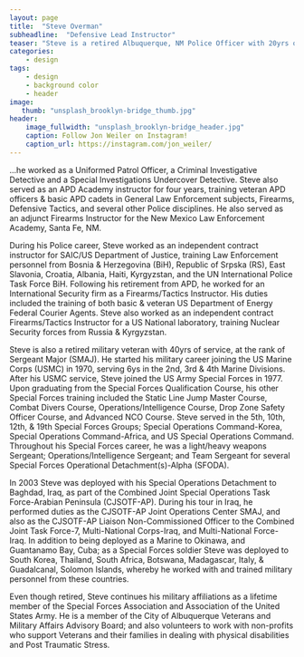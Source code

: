 ```yaml
---
layout: page
title:  "Steve Overman"
subheadline:  "Defensive Lead Instructor"
teaser: "Steve is a retired Albuquerque, NM Police Officer with 20yrs of service.  During his career with the Albuquerque Police Department (APD)..."
categories:
    - design
tags:
    - design
    - background color
    - header
image:
   thumb: "unsplash_brooklyn-bridge_thumb.jpg"
header:
    image_fullwidth: "unsplash_brooklyn-bridge_header.jpg"
    caption: Follow Jon Weiler on Instagram!
    caption_url: https://instagram.com/jon_weiler/
---
```


...he worked as a Uniformed Patrol Officer, a Criminal Investigative Detective and a Special Investigations Undercover Detective.  Steve also served as an APD Academy instructor for four years, training veteran APD officers & basic APD cadets in General Law Enforcement subjects, Firearms, Defensive Tactics, and several other Police disciplines.  He also served as an adjunct Firearms Instructor for the New Mexico Law Enforcement Academy, Santa Fe, NM. 

During his Police career, Steve worked as an independent contract instructor for SAIC/US Department of Justice, training Law Enforcement personnel from Bosnia & Herzegovina (BiH), Republic of Srpska (RS), East Slavonia, Croatia, Albania, Haiti, Kyrgyzstan, and the UN International Police Task Force BiH.  Following his retirement from APD, he worked for an International Security firm as a Firearms/Tactics Instructor.  His duties included the training of both basic & veteran US Department of Energy Federal Courier Agents.  Steve also worked as an independent contract Firearms/Tactics Instructor for a US National laboratory, training Nuclear Security forces from Russia & Kyrgyzstan.

Steve is also a retired military veteran with 40yrs of service, at the rank of Sergeant Major (SMAJ).  He started his military career joining the US Marine Corps (USMC) in 1970, serving 6ys in the 2nd, 3rd & 4th Marine Divisions. After his USMC service, Steve joined the US Army Special Forces in 1977.  Upon graduating from the Special Forces Qualification Course, his other Special Forces training included the Static Line Jump Master Course, Combat Divers Course, Operations/Intelligence Course, Drop Zone Safety Officer Course, and Advanced NCO Course.  Steve served in the 5th, 10th, 12th, & 19th Special Forces Groups; Special Operations Command-Korea, Special Operations Command-Africa, and US Special Operations Command. Throughout his Special Forces career, he was a light/heavy weapons Sergeant; Operations/Intelligence Sergeant; and Team Sergeant for several Special Forces Operational Detachment(s)-Alpha (SFODA).   
 
In 2003 Steve was deployed with his Special Operations Detachment to Baghdad, Iraq, as part of the Combined Joint Special Operations Task Force-Arabian Peninsula (CJSOTF-AP).  During his tour in Iraq, he performed duties as the CJSOTF-AP Joint Operations Center SMAJ, and also as the CJSOTF-AP Liaison Non-Commissioned Officer to the Combined Joint Task Force-7, Multi-National Corps-Iraq, and Multi-National Force-Iraq.  In addition to being deployed as a Marine to Okinawa, and Guantanamo Bay, Cuba; as a Special Forces soldier Steve was deployed to South Korea, Thailand, South Africa, Botswana, Madagascar, Italy, & Guadalcanal, Solomon Islands, whereby he worked with and trained military personnel from these countries. 

Even though retired, Steve continues his military affiliations as a lifetime member of the Special Forces Association and Association of the United States Army.  He is a member of the City of Albuquerque Veterans and Military Affairs Advisory Board; and also volunteers to work with non-profits who support Veterans and their families in dealing with physical disabilities and Post Traumatic Stress.
                



